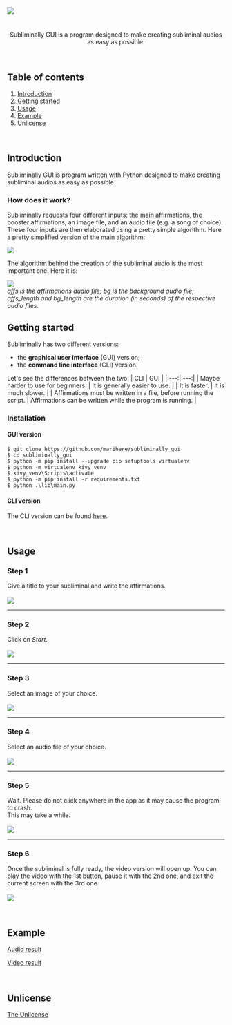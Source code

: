 <img src="https://github.com/marihere/subliminally_gui/blob/main/images/banner.png">

#

<p align="center">Subliminally GUI is a program designed to make creating subliminal audios as easy as possible.</p>
<br>

## Table of contents
1. [Introduction](https://github.com/marihere/subliminally_gui#introduction)
2. [Getting started](https://github.com/marihere/subliminally_gui#getting-started)
3. [Usage](https://github.com/marihere/subliminally_gui#usage)
4. [Example](https://github.com/marihere/subliminally_gui#example)
5. [Unlicense](https://github.com/marihere/subliminally_gui#unlicense)

<br>

## Introduction

Subliminally GUI is program  written with Python designed to make creating subliminal audios as easy as possible.


### How does it work?

Subliminally requests four different inputs: the main affirmations, the booster affirmations, an image file, and an audio file (e.g. a song of choice). <br>
These four inputs are then elaborated using a pretty simple algorithm. Here a pretty simplified version of the main algorithm:
<br>

<img src="https://github.com/marihere/subliminally_gui/blob/main/images/algorithm.png">

<br>

The algorithm behind the creation of the subliminal audio is the most important one. Here it is:

<img src="https://github.com/marihere/subliminally_gui/blob/main/images/algorithm_subaudio.png">
<br>
<i>affs is the affirmations audio file; bg is the background audio file; affs_length and bg_length are the duration (in seconds) of the respective audio files.</i>

<br>

## Getting started

Subliminally has two different versions:
- the <b>graphical user interface</b> (GUI) version;
- the <b>command line interface</b> (CLI) version.

Let's see the differences between the two:
| CLI | GUI |
|:---:|:---:|
| Maybe harder to use for beginners. | It is generally easier to use. |
| It is faster. | It is much slower. |
| Affirmations must be written in a file, before running the script. | Affirmations can be written while the program is running. |

### Installation

#### GUI version

```console
$ git clone https://github.com/marihere/subliminally_gui
$ cd subliminally_gui
$ python -m pip install --upgrade pip setuptools virtualenv
$ python -m virtualenv kivy_venv
$ kivy_venv\Scripts\activate
$ python -m pip install -r requirements.txt
$ python .\lib\main.py
```

#### CLI version

The CLI version can be found [here](https://github.com/marihere/subliminally).

<br>

## Usage

### Step 1
Give a title to your subliminal and write the affirmations.
<br>
<br>
<img src="https://github.com/marihere/subliminally_gui/blob/main/images/tutorial_0.png">
<br>

---

### Step 2
Click on _Start_.
<br>
<br>
<img src="https://github.com/marihere/subliminally_gui/blob/main/images/tutorial_1.png">
<br>

---

### Step 3
Select an image of your choice.
<br>
<br>
<img src="https://github.com/marihere/subliminally_gui/blob/main/images/tutorial_2.png">
<br>

---

### Step 4
Select an audio file of your choice.
<br>
<br>
<img src="https://github.com/marihere/subliminally_gui/blob/main/images/tutorial_3.png">
<br>

---

### Step 5
Wait. Please do not click anywhere in the app as it may cause the program to crash.<br>
This may take a while.
<br>
<br>
<img src="https://github.com/marihere/subliminally_gui/blob/main/images/tutorial_4.png">
<br>

---

### Step 6
Once the subliminal is fully ready, the video version will open up.
You can play the video with the 1st button, pause it with the 2nd one, and exit the current screen with the 3rd one.
<br>
<br>
<img src="https://github.com/marihere/subliminally_gui/blob/main/images/tutorial_5.png">

<br>

## Example

[Audio result](https://github.com/marihere/subliminally_gui/blob/main/example/audios/mysubliminal.wav)

[Video result](https://github.com/marihere/subliminally_gui/blob/main/example/videos/mysubliminal.mp4)

<br>

## Unlicense

[The Unlicense](https://github.com/marihere/subliminally_gui/blob/main/UNLICENSE)

<br>
